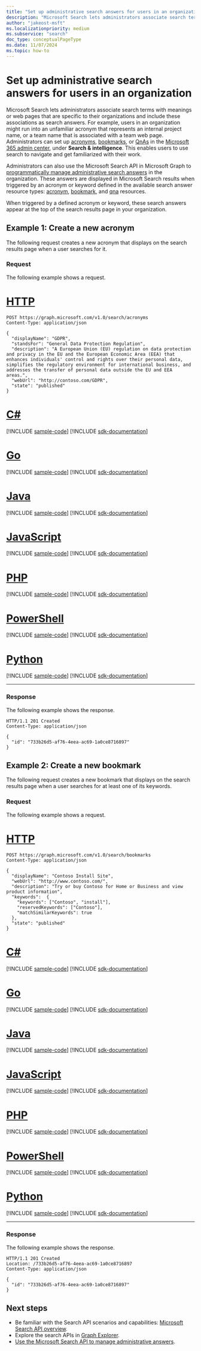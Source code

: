 ```yaml
---
title: "Set up administrative search answers for users in an organization"
description: "Microsoft Search lets administrators associate search terms with meanings or web pages specific to their organizations and include these as search answers."
author: "jakeost-msft"
ms.localizationpriority: medium
ms.subservice: "search"
doc_type: conceptualPageType
ms.date: 11/07/2024
ms.topic: how-to
---
```


# Set up administrative search answers for users in an organization

Microsoft Search lets administrators associate search terms with meanings or web pages that are specific to their organizations and include these associations as search answers. For example, users in an organization might run into an unfamiliar acronym that represents an internal project name, or a team name that is associated with a team web page. Administrators can set up [acronyms](/microsoftsearch/manage-acronyms), [bookmarks](/microsoftsearch/manage-bookmarks), or [QnAs](/microsoftsearch/manage-qas) in the [Microsoft 365 admin center](https://admin.microsoft.com/), under **Search & intelligence**. This enables users to use search to navigate and get familiarized with their work.

Administrators can also use the Microsoft Search API in Microsoft Graph to [programmatically manage administrative search answers](/graph/api/resources/search-api-answers-overview) in the organization. These answers are displayed in Microsoft Search results when triggered by an acronym or keyword defined in the available search answer resource types: [acronym](/graph/api/resources/search-acronym), [bookmark](/graph/api/resources/search-bookmark), and [qna](/graph/api/resources/search-qna) resources.

When triggered by a defined acronym or keyword, these search answers appear at the top of the search results page in your organization.

## Example 1: Create a new acronym

The following request creates a new acronym that displays on the search results page when a user searches for it.

### Request

The following example shows a request.

# [HTTP](#tab/http)
<!-- {
  "blockType": "request",
  "name": "create_acronym_from_acronyms"
}-->
```http
POST https://graph.microsoft.com/v1.0/search/acronyms
Content-Type: application/json

{
  "displayName": "GDPR",
  "standsFor": "General Data Protection Regulation",
  "description": "A European Union (EU) regulation on data protection and privacy in the EU and the European Economic Area (EEA) that enhances individuals' control and rights over their personal data, simplifies the regulatory environment for international business, and addresses the transfer of personal data outside the EU and EEA areas.",
  "webUrl": "http://contoso.com/GDPR",
  "state": "published"
}
```

# [C#](#tab/csharp)
[!INCLUDE [sample-code](../includes/snippets/csharp/v1/create-acronym-from-acronyms-csharp-snippets.md)]
[!INCLUDE [sdk-documentation](../includes/snippets/snippets-sdk-documentation-link.md)]

# [Go](#tab/go)
[!INCLUDE [sample-code](../includes/snippets/go/v1/create-acronym-from-acronyms-go-snippets.md)]
[!INCLUDE [sdk-documentation](../includes/snippets/snippets-sdk-documentation-link.md)]

# [Java](#tab/java)
[!INCLUDE [sample-code](../includes/snippets/java/v1/create-acronym-from-acronyms-java-snippets.md)]
[!INCLUDE [sdk-documentation](../includes/snippets/snippets-sdk-documentation-link.md)]

# [JavaScript](#tab/javascript)
[!INCLUDE [sample-code](../includes/snippets/javascript/v1/create-acronym-from-acronyms-javascript-snippets.md)]
[!INCLUDE [sdk-documentation](../includes/snippets/snippets-sdk-documentation-link.md)]

# [PHP](#tab/php)
[!INCLUDE [sample-code](../includes/snippets/php/v1/create-acronym-from-acronyms-php-snippets.md)]
[!INCLUDE [sdk-documentation](../includes/snippets/snippets-sdk-documentation-link.md)]

# [PowerShell](#tab/powershell)
[!INCLUDE [sample-code](../includes/snippets/powershell/v1/create-acronym-from-acronyms-powershell-snippets.md)]
[!INCLUDE [sdk-documentation](../includes/snippets/snippets-sdk-documentation-link.md)]

# [Python](#tab/python)
[!INCLUDE [sample-code](../includes/snippets/python/v1/create-acronym-from-acronyms-python-snippets.md)]
[!INCLUDE [sdk-documentation](../includes/snippets/snippets-sdk-documentation-link.md)]

---

### Response
The following example shows the response.
<!-- {
  "blockType": "response",
  "truncated": true,
  "@odata.type": "microsoft.graph.search.acronym"
}-->
```http
HTTP/1.1 201 Created
Content-Type: application/json

{
  "id": "733b26d5-af76-4eea-ac69-1a0ce8716897"
}
```

## Example 2: Create a new bookmark

The following request creates a new bookmark that displays on the search results page when a user searches for at least one of its keywords.

### Request

The following example shows a request.

# [HTTP](#tab/http)
<!-- {
  "blockType": "request",
  "name": "create_bookmark_from_bookmarks"
}-->
```http
POST https://graph.microsoft.com/v1.0/search/bookmarks
Content-Type: application/json

{
  "displayName": "Contoso Install Site",
  "webUrl": "http://www.contoso.com/",
  "description": "Try or buy Contoso for Home or Business and view product information",
  "keywords":  {
    "keywords": ["Contoso", "install"],
    "reservedKeywords": ["Contoso"],
    "matchSimilarKeywords": true
  },
  "state": "published"
}
```

# [C#](#tab/csharp)
[!INCLUDE [sample-code](../includes/snippets/csharp/v1/create-bookmark-from-bookmarks-csharp-snippets.md)]
[!INCLUDE [sdk-documentation](../includes/snippets/snippets-sdk-documentation-link.md)]

# [Go](#tab/go)
[!INCLUDE [sample-code](../includes/snippets/go/v1/create-bookmark-from-bookmarks-go-snippets.md)]
[!INCLUDE [sdk-documentation](../includes/snippets/snippets-sdk-documentation-link.md)]

# [Java](#tab/java)
[!INCLUDE [sample-code](../includes/snippets/java/v1/create-bookmark-from-bookmarks-java-snippets.md)]
[!INCLUDE [sdk-documentation](../includes/snippets/snippets-sdk-documentation-link.md)]

# [JavaScript](#tab/javascript)
[!INCLUDE [sample-code](../includes/snippets/javascript/v1/create-bookmark-from-bookmarks-javascript-snippets.md)]
[!INCLUDE [sdk-documentation](../includes/snippets/snippets-sdk-documentation-link.md)]

# [PHP](#tab/php)
[!INCLUDE [sample-code](../includes/snippets/php/v1/create-bookmark-from-bookmarks-php-snippets.md)]
[!INCLUDE [sdk-documentation](../includes/snippets/snippets-sdk-documentation-link.md)]

# [PowerShell](#tab/powershell)
[!INCLUDE [sample-code](../includes/snippets/powershell/v1/create-bookmark-from-bookmarks-powershell-snippets.md)]
[!INCLUDE [sdk-documentation](../includes/snippets/snippets-sdk-documentation-link.md)]

# [Python](#tab/python)
[!INCLUDE [sample-code](../includes/snippets/python/v1/create-bookmark-from-bookmarks-python-snippets.md)]
[!INCLUDE [sdk-documentation](../includes/snippets/snippets-sdk-documentation-link.md)]

---

### Response
The following example shows the response.
<!-- {
  "blockType": "response",
  "truncated": true,
  "@odata.type": "microsoft.graph.search.bookmark"
}-->
```http
HTTP/1.1 201 Created
Location: /733b26d5-af76-4eea-ac69-1a0ce8716897
Content-Type: application/json

{
  "id": "733b26d5-af76-4eea-ac69-1a0ce8716897"
}
```

## Next steps

- Be familiar with the Search API scenarios and capabilities: [Microsoft Search API overview](/graph/search-concept-overview).
- Explore the search APIs in [Graph Explorer](https://developer.microsoft.com/graph/graph-explorer).
- [Use the Microsoft Search API to manage administrative answers](/graph/api/resources/search-api-answers-overview).
